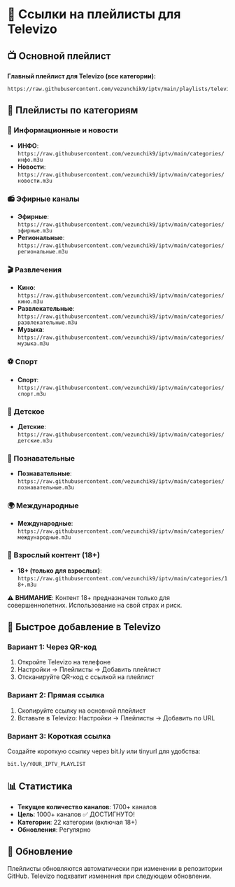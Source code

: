 # 🔗 Ссылки на плейлисты для Televizo

## 📺 Основной плейлист
**Главный плейлист для Televizo (все категории):**
```
https://raw.githubusercontent.com/vezunchik9/iptv/main/playlists/televizo_main.m3u
```

## 📂 Плейлисты по категориям

### 📰 Информационные и новости
- **ИНФО**: `https://raw.githubusercontent.com/vezunchik9/iptv/main/categories/инфо.m3u`
- **Новости**: `https://raw.githubusercontent.com/vezunchik9/iptv/main/categories/новости.m3u`

### 📻 Эфирные каналы
- **Эфирные**: `https://raw.githubusercontent.com/vezunchik9/iptv/main/categories/эфирные.m3u`
- **Региональные**: `https://raw.githubusercontent.com/vezunchik9/iptv/main/categories/региональные.m3u`

### 🎬 Развлечения
- **Кино**: `https://raw.githubusercontent.com/vezunchik9/iptv/main/categories/кино.m3u`
- **Развлекательные**: `https://raw.githubusercontent.com/vezunchik9/iptv/main/categories/развлекательные.m3u`
- **Музыка**: `https://raw.githubusercontent.com/vezunchik9/iptv/main/categories/музыка.m3u`

### ⚽ Спорт
- **Спорт**: `https://raw.githubusercontent.com/vezunchik9/iptv/main/categories/спорт.m3u`

### 👶 Детское
- **Детские**: `https://raw.githubusercontent.com/vezunchik9/iptv/main/categories/детские.m3u`

### 🧠 Познавательные
- **Познавательные**: `https://raw.githubusercontent.com/vezunchik9/iptv/main/categories/познавательные.m3u`

### 🌍 Международные
- **Международные**: `https://raw.githubusercontent.com/vezunchik9/iptv/main/categories/международные.m3u`

### 🔞 Взрослый контент (18+)
- **18+ (только для взрослых)**: `https://raw.githubusercontent.com/vezunchik9/iptv/main/categories/18+.m3u`

⚠️ **ВНИМАНИЕ**: Контент 18+ предназначен только для совершеннолетних. Использование на свой страх и риск.

## 🚀 Быстрое добавление в Televizo

### Вариант 1: Через QR-код
1. Откройте Televizo на телефоне
2. Настройки → Плейлисты → Добавить плейлист
3. Отсканируйте QR-код с ссылкой на плейлист

### Вариант 2: Прямая ссылка
1. Скопируйте ссылку на основной плейлист
2. Вставьте в Televizo: Настройки → Плейлисты → Добавить по URL

### Вариант 3: Короткая ссылка
Создайте короткую ссылку через bit.ly или tinyurl для удобства:
```
bit.ly/YOUR_IPTV_PLAYLIST
```

## 📊 Статистика
- **Текущее количество каналов**: 1700+ каналов
- **Цель**: 1000+ каналов ✅ ДОСТИГНУТО!
- **Категории**: 22 категории (включая 18+)
- **Обновления**: Регулярно

## 🔄 Обновление
Плейлисты обновляются автоматически при изменении в репозитории GitHub.
Televizo подхватит изменения при следующем обновлении.
